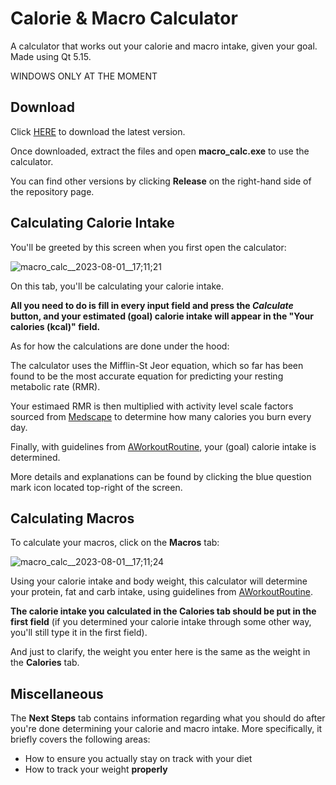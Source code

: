 # Calorie & Macro Calculator
A calculator that works out your calorie and macro intake, given your goal.
Made using Qt 5.15.

WINDOWS ONLY AT THE MOMENT


## Download

Click [HERE](https://github.com/Tom8l/calorie-and-macro-calculator/releases/download/v1.0.0/calorie-and-macro-calculator-v1.0.0.zip) to download the latest version.

Once downloaded, extract the files and open **macro_calc.exe** to use the calculator.

You can find other versions by clicking **Release** on the right-hand side of the repository page.



## Calculating Calorie Intake

You'll be greeted by this screen when you first open the calculator:

![macro_calc__2023-08-01__17;11;21](https://github.com/Tom8l/calorie-and-macro-calculator/assets/78360008/d27592c4-d77c-4447-8977-4b50f354779f)


On this tab, you'll be calculating your calorie intake.

**All you need to do is fill in every input field and press the *Calculate* button, and your estimated (goal) calorie intake will appear in the "Your calories (kcal)" field.**

As for how the calculations are done under the hood:

The calculator uses the Mifflin-St Jeor equation, which so far has been found to be the most accurate equation for predicting your resting metabolic rate (RMR).

Your estimaed RMR is then multiplied with activity level scale factors sourced from [Medscape](https://reference.medscape.com/calculator/846/mifflin-st-jeor-equation) to determine how many calories you burn every day.

Finally, with guidelines from [AWorkoutRoutine](https://www.aworkoutroutine.com/how-many-calories-should-i-eat-a-day/), your (goal) calorie intake is determined.

More details and explanations can be found by clicking the blue question mark icon located top-right of the screen.



## Calculating Macros

To calculate your macros, click on the **Macros** tab:

![macro_calc__2023-08-01__17;11;24](https://github.com/Tom8l/calorie-and-macro-calculator/assets/78360008/92940abf-e33e-4fb9-9f74-8a85f7dec36a)

Using your calorie intake and body weight, this calculator will determine your protein, fat and carb intake, using guidelines from [AWorkoutRoutine](https://www.aworkoutroutine.com/how-to-calculate-macros/).

**The calorie intake you calculated in the Calories tab should be put in the first field** (if you determined your calorie intake through some other way, you'll still type it in the first field).

And just to clarify, the weight you enter here is the same as the weight in the **Calories** tab.




## Miscellaneous

The **Next Steps** tab contains information regarding what you should do after you're done determining your calorie and macro intake. More specifically, it briefly covers the following areas:
- How to ensure you actually stay on track with your diet
- How to track your weight **properly**






